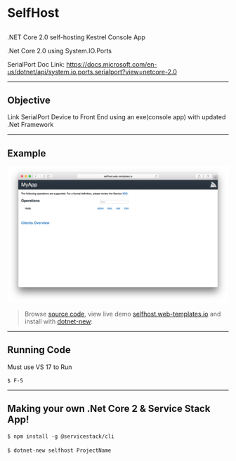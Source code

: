 # SelfHost

## 
.NET Core 2.0 self-hosting Kestrel Console App

.Net Core 2.0 using System.IO.Ports 

SerialPort Doc Link:
https://docs.microsoft.com/en-us/dotnet/api/system.io.ports.serialport?view=netcore-2.0

***

## Objective

Link SerialPort Device to Front End using an exe(console app) with updated .Net Framework

***

## Example

[![](https://raw.githubusercontent.com/ServiceStack/Assets/master/csharp-templates/selfhost.png)](http://selfhost.web-templates.io/)

> Browse [source code](https://github.com/NetCoreTemplates/selfhost), view live demo [selfhost.web-templates.io](http://selfhost.web-templates.io) and install with [dotnet-new](http://docs.servicestack.net/dotnet-new):

***

## Running Code

Must use VS 17 to Run

    $ F-5

***

## Making your own .Net Core 2 & Service Stack App!

    $ npm install -g @servicestack/cli

    $ dotnet-new selfhost ProjectName
